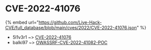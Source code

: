 # CVE-2022-41076
{% embed url="https://github.com/Live-Hack-CVE/full_database/blob/main/cves/2022/CVE-2022-41076.json" %}

* 5l1v3r1 ~> [CVE-2022-41076](https://www.alice-snow.ru/2022/database/cve-2022-41076/cve-2022-41076-5l1v3r1)
* balki97 ~> [OWASSRF-CVE-2022-41082-POC](https://www.alice-snow.ru/2022/database/cve-2022-41076/owassrf-cve-2022-41082-poc-balki97)